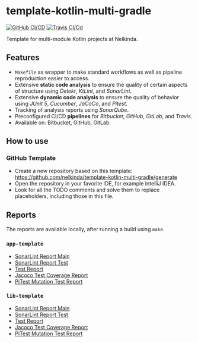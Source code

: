 # template-kotlin-multi-gradle <!-- TODO change title -->

<!-- TODO select and adjust badges -->
[![GitHub CI/CD](https://github.com/nelkinda/template-kotlin-multi-gradle/workflows/CI/CD/badge.svg)](https://github.com/nelkinda/template-kotlin-multi-gradle/actions)
[![Travis CI/Cd](https://travis-ci.org/nelkinda/template-kotlin-multi-gradle.svg)](https://travis-ci.org/nelkinda/template-kotlin-multi-gradle)

<!-- TODO Replace this README -->

Template for multi-module Kotlin projects at Nelkinda.

## Features
- `Makefile` as wrapper to make standard workflows as well as pipeline reproduction easier to access.
- Extensive **static code analysis** to ensure the quality of certain aspects of structure using _Detekt_, _KtLint_, and _SonarLint_.
- Extensive **dynamic code analysis** to ensure the quality of behavior using _JUnit 5_, _Cucumber_, _JaCoCo_, and _Pitest_.
- Tracking of analysis reports using _SonarQube_.
- Preconfigured CI/CD **pipelines** for _Bitbucket_, _GitHub_, _GitLab_, and _Travis_.
- Available on: Bitbucket, GitHub, GitLab.

## How to use

### GitHub Template
- Create a new repository based on this template: https://github.com/nelkinda/template-kotlin-multi-gradle/generate
- Open the repository in your favorite IDE, for example IntelliJ IDEA.
- Look for all the TODO comments and solve them to replace placeholders, including those in this file.

## Reports
The reports are available locally, after running a build using `make`.

### `app-template`
* [SonarLint Report Main](app-template/build/reports/sonarlint/sonarlintMain/report.html)
* [SonarLint Report Test](app-template/build/reports/sonarlint/sonarlintTest/report.html)
* [Test Report](app-template/build/reports/test/test/html/index.html)
* [Jacoco Test Coverage Report](app-template/build/reports/jacoco/test/html/index.html)
* [PiTest Mutation Test Report](app-template/build/reports/pitest/index.html)

### `lib-template`
* [SonarLint Report Main](lib-template/build/reports/sonarlint/sonarlintMain/report.html)
* [SonarLint Report Test](lib-template/build/reports/sonarlint/sonarlintTest/report.html)
* [Test Report](lib-template/build/reports/test/test/html/index.html)
* [Jacoco Test Coverage Report](lib-template/build/reports/jacoco/test/html/index.html)
* [PiTest Mutation Test Report](lib-template/build/reports/pitest/index.html)
